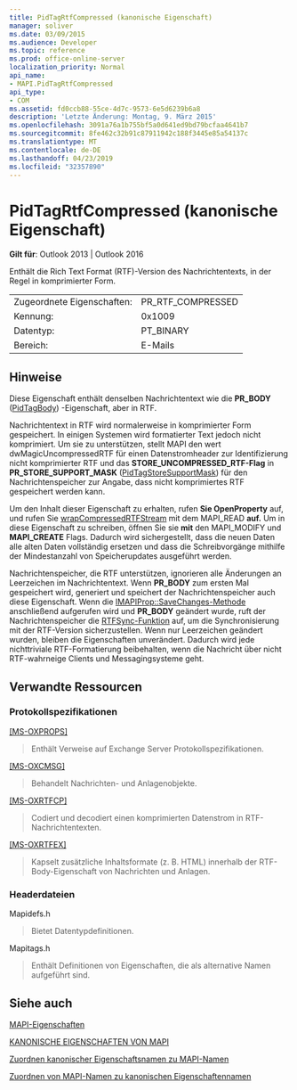 ```yaml
---
title: PidTagRtfCompressed (kanonische Eigenschaft)
manager: soliver
ms.date: 03/09/2015
ms.audience: Developer
ms.topic: reference
ms.prod: office-online-server
localization_priority: Normal
api_name:
- MAPI.PidTagRtfCompressed
api_type:
- COM
ms.assetid: fd0ccb88-55ce-4d7c-9573-6e5d6239b6a8
description: 'Letzte Änderung: Montag, 9. März 2015'
ms.openlocfilehash: 3091a76a1b755bf5a0d641ed9bd79bcfaa4641b7
ms.sourcegitcommit: 8fe462c32b91c87911942c188f3445e85a54137c
ms.translationtype: MT
ms.contentlocale: de-DE
ms.lasthandoff: 04/23/2019
ms.locfileid: "32357890"
---
```

# <a name="pidtagrtfcompressed-canonical-property"></a>PidTagRtfCompressed (kanonische Eigenschaft)

  
  
**Gilt für**: Outlook 2013 | Outlook 2016 
  
Enthält die Rich Text Format (RTF)-Version des Nachrichtentexts, in der Regel in komprimierter Form. 
  
|||
|:-----|:-----|
|Zugeordnete Eigenschaften:  <br/> |PR_RTF_COMPRESSED  <br/> |
|Kennung:  <br/> |0x1009  <br/> |
|Datentyp:  <br/> |PT_BINARY  <br/> |
|Bereich:  <br/> |E-Mails  <br/> |
   
## <a name="remarks"></a>Hinweise

Diese Eigenschaft enthält denselben Nachrichtentext wie die **PR_BODY** ([PidTagBody](pidtagbody-canonical-property.md)) -Eigenschaft, aber in RTF. 
  
Nachrichtentext in RTF wird normalerweise in komprimierter Form gespeichert. In einigen Systemen wird formatierter Text jedoch nicht komprimiert. Um sie zu unterstützen, stellt MAPI den wert dwMagicUncompressedRTF für einen Datenstromheader zur Identifizierung nicht komprimierter RTF und das **STORE_UNCOMPRESSED_RTF-Flag** in **PR_STORE_SUPPORT_MASK** ([PidTagStoreSupportMask](pidtagstoresupportmask-canonical-property.md)) für den Nachrichtenspeicher zur Angabe, dass nicht komprimiertes RTF gespeichert werden kann. 
  
Um den Inhalt dieser Eigenschaft zu erhalten, rufen **Sie OpenProperty** auf, und rufen Sie [wrapCompressedRTFStream](wrapcompressedrtfstream.md) mit dem MAPI_READ **auf.** Um in diese Eigenschaft zu schreiben, öffnen Sie sie **mit** den MAPI_MODIFY und **MAPI_CREATE** Flags. Dadurch wird sichergestellt, dass die neuen Daten alle alten Daten vollständig ersetzen und dass die Schreibvorgänge mithilfe der Mindestanzahl von Speicherupdates ausgeführt werden. 
  
Nachrichtenspeicher, die RTF unterstützen, ignorieren alle Änderungen an Leerzeichen im Nachrichtentext. Wenn **PR_BODY** zum ersten Mal gespeichert wird, generiert und speichert der Nachrichtenspeicher auch diese Eigenschaft. Wenn die [IMAPIProp::SaveChanges-Methode](imapiprop-savechanges.md) anschließend aufgerufen wird und **PR_BODY** geändert wurde, ruft der Nachrichtenspeicher die [RTFSync-Funktion](rtfsync.md) auf, um die Synchronisierung mit der RTF-Version sicherzustellen. Wenn nur Leerzeichen geändert wurden, bleiben die Eigenschaften unverändert. Dadurch wird jede nichttriviale RTF-Formatierung beibehalten, wenn die Nachricht über nicht RTF-wahrneige Clients und Messagingsysteme geht. 
  
## <a name="related-resources"></a>Verwandte Ressourcen

### <a name="protocol-specifications"></a>Protokollspezifikationen

[[MS-OXPROPS]](https://msdn.microsoft.com/library/f6ab1613-aefe-447d-a49c-18217230b148%28Office.15%29.aspx)
  
> Enthält Verweise auf Exchange Server Protokollspezifikationen.
    
[[MS-OXCMSG]](https://msdn.microsoft.com/library/7fd7ec40-deec-4c06-9493-1bc06b349682%28Office.15%29.aspx)
  
> Behandelt Nachrichten- und Anlagenobjekte.
    
[[MS-OXRTFCP]](https://msdn.microsoft.com/library/65dfe2df-1b69-43fc-8ebd-21819a7463fb%28Office.15%29.aspx)
  
> Codiert und decodiert einen komprimierten Datenstrom in RTF-Nachrichtentexten.
    
[[MS-OXRTFEX]](https://msdn.microsoft.com/library/411d0d58-49f7-496c-b8c3-5859b045f6cf%28Office.15%29.aspx)
  
> Kapselt zusätzliche Inhaltsformate (z. B. HTML) innerhalb der RTF-Body-Eigenschaft von Nachrichten und Anlagen.
    
### <a name="header-files"></a>Headerdateien

Mapidefs.h
  
> Bietet Datentypdefinitionen.
    
Mapitags.h
  
> Enthält Definitionen von Eigenschaften, die als alternative Namen aufgeführt sind.
    
## <a name="see-also"></a>Siehe auch



[MAPI-Eigenschaften](mapi-properties.md)
  
[KANONISCHE EIGENSCHAFTEN VON MAPI](mapi-canonical-properties.md)
  
[Zuordnen kanonischer Eigenschaftsnamen zu MAPI-Namen](mapping-canonical-property-names-to-mapi-names.md)
  
[Zuordnen von MAPI-Namen zu kanonischen Eigenschaftennamen](mapping-mapi-names-to-canonical-property-names.md)

